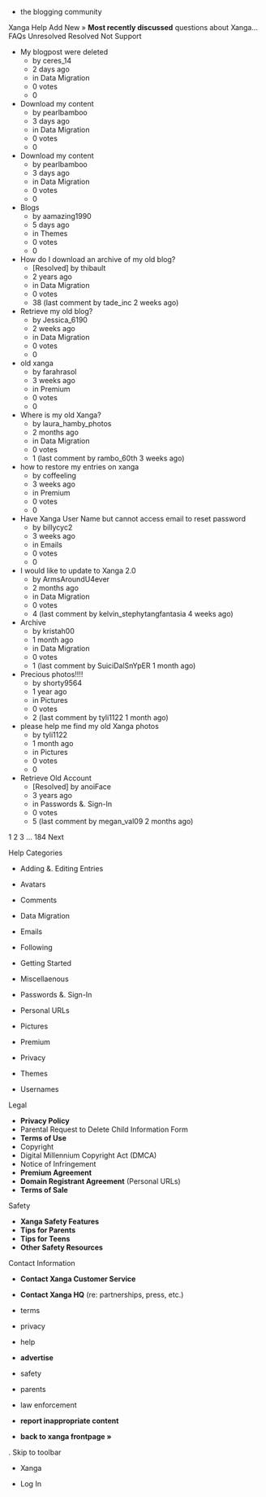 *   the blogging community

Xanga Help Add New » **Most recently discussed** questions about Xanga… FAQs Unresolved Resolved Not Support

*   My blogpost were deleted
    *   by ceres\_14
    *   2 days ago
    *   in Data Migration
    *   0 votes
    *   0
*   Download my content
    *   by pearlbamboo
    *   3 days ago
    *   in Data Migration
    *   0 votes
    *   0
*   Download my content
    *   by pearlbamboo
    *   3 days ago
    *   in Data Migration
    *   0 votes
    *   0
*   Blogs
    *   by aamazing1990
    *   5 days ago
    *   in Themes
    *   0 votes
    *   0
*   How do I download an archive of my old blog?
    *   \[Resolved\] by thibault
    *   2 years ago
    *   in Data Migration
    *   0 votes
    *   38 (last comment by tade\_inc 2 weeks ago)
*   Retrieve my old blog?
    *   by Jessica\_6190
    *   2 weeks ago
    *   in Data Migration
    *   0 votes
    *   0
*   old xanga
    *   by farahrasol
    *   3 weeks ago
    *   in Premium
    *   0 votes
    *   0
*   Where is my old Xanga?
    *   by laura\_hamby\_photos
    *   2 months ago
    *   in Data Migration
    *   0 votes
    *   1 (last comment by rambo\_60th 3 weeks ago)
*   how to restore my entries on xanga
    *   by coffeeling
    *   3 weeks ago
    *   in Premium
    *   0 votes
    *   0
*   Have Xanga User Name but cannot access email to reset password
    *   by billycyc2
    *   3 weeks ago
    *   in Emails
    *   0 votes
    *   0
*   I would like to update to Xanga 2.0
    *   by ArmsAroundU4ever
    *   2 months ago
    *   in Data Migration
    *   0 votes
    *   4 (last comment by kelvin\_stephytangfantasia 4 weeks ago)
*   Archive
    *   by kristah00
    *   1 month ago
    *   in Data Migration
    *   0 votes
    *   1 (last comment by SuiciDalSnYpER 1 month ago)
*   Precious photos!!!!
    *   by shorty9564
    *   1 year ago
    *   in Pictures
    *   0 votes
    *   2 (last comment by tyli1122 1 month ago)
*   please help me find my old Xanga photos
    *   by tyli1122
    *   1 month ago
    *   in Pictures
    *   0 votes
    *   0
*   Retrieve Old Account
    *   \[Resolved\] by anoiFace
    *   3 years ago
    *   in Passwords &. Sign-In
    *   0 votes
    *   5 (last comment by megan\_val09 2 months ago)

1 2 3 ... 184 Next

Help Categories

*   Adding &. Editing Entries
*   Avatars
*   Comments
*   Data Migration
*   Emails
*   Following
*   Getting Started
*   Miscellaenous

*   Passwords &. Sign-In
*   Personal URLs
*   Pictures
*   Premium
*   Privacy
*   Themes
*   Usernames

Legal

*   **Privacy Policy**
*   Parental Request to Delete Child Information Form
*   **Terms of Use**
*   Copyright
*   Digital Millennium Copyright Act (DMCA)
*   Notice of Infringement
*   **Premium Agreement**
*   **Domain Registrant Agreement** (Personal URLs)
*   **Terms of Sale**

Safety

*   **Xanga Safety Features**
*   **Tips for Parents**
*   **Tips for Teens**
*   **Other Safety Resources**

Contact Information

*   **Contact Xanga Customer Service**
*   **Contact Xanga HQ** (re: partnerships, press, etc.)

*   terms
*   privacy
*   help
*   **advertise**

*   safety
*   parents
*   law enforcement
*   **report inappropriate content**

*   **back to xanga frontpage »**

<img src="http://pixel.quantserve.com/pixel/p-87h-iNOVooym2.gif" style="display: none" height="1" width="1" alt="Quantcast"/>. Skip to toolbar

*   Xanga

*   Log In